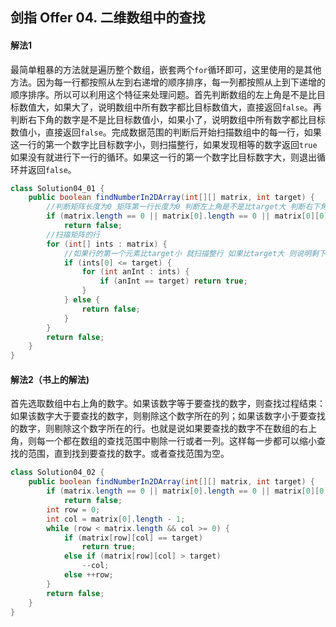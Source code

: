 ## 剑指 Offer 04. 二维数组中的查找

#### 解法1

​		最简单粗暴的方法就是遍历整个数组，嵌套两个`for`循环即可，这里使用的是其他方法。因为每一行都按照从左到右递增的顺序排序，每一列都按照从上到下递增的顺序排序。所以可以利用这个特征来处理问题。首先判断数组的左上角是不是比目标数值大，如果大了，说明数组中所有数字都比目标数值大，直接返回`false`。再判断右下角的数字是不是比目标数值小，如果小了，说明数组中所有数字都比目标数值小，直接返回`false`。完成数据范围的判断后开始扫描数组中的每一行，如果这一行的第一个数字比目标数字小，则扫描整行，如果发现相等的数字返回`true`如果没有就进行下一行的循环。如果这一行的第一个数字比目标数字大，则退出循环并返回`false`。

```java
class Solution04_01 {
    public boolean findNumberIn2DArray(int[][] matrix, int target) {
        //判断矩阵长度为0 矩阵第一行长度为0 判断左上角是不是比target大 判断右下角是不是比target小（是不是在矩阵的范围内）
        if (matrix.length == 0 || matrix[0].length == 0 || matrix[0][0] > target || matrix[matrix.length - 1][matrix[matrix.length - 1].length - 1] < target)
            return false;
        //扫描矩阵的行
        for (int[] ints : matrix) {
            //如果行的第一个元素比target小 就扫描整行 如果比target大 则说明剩下的元素也比target大 就退出循环
            if (ints[0] <= target) {
                for (int anInt : ints) {
                    if (anInt == target) return true;
                }
            } else {
                return false;
            }
        }
        return false;
    }
}
```

#### 解法2（书上的解法)		

​		首先选取数组中右上角的数字。如果该数字等于要查找的数字，则查找过程结束：如果该数字大于要查找的数字，则剔除这个数字所在的列；如果该数字小于要查找的数字，则剔除这个数字所在的行。也就是说如果要查找的数字不在数组的右上角，则每一个都在数组的查找范围中剔除一行或者一列。这样每一步都可以缩小查找的范围，直到找到要查找的数字。或者查找范围为空。

````java
class Solution04_02 {
    public boolean findNumberIn2DArray(int[][] matrix, int target) {
        if (matrix.length == 0 || matrix[0].length == 0 || matrix[0][0] > target || matrix[matrix.length - 1][matrix[matrix.length - 1].length - 1] < target)
            return false;
        int row = 0;
        int col = matrix[0].length - 1;
        while (row < matrix.length && col >= 0) {
            if (matrix[row][col] == target)
                return true;
            else if (matrix[row][col] > target)
                --col;
            else ++row;
        }
        return false;
    }
}
````

